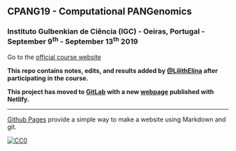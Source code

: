 ## CPANG19 - Computational PANGenomics

###  Instituto Gulbenkian de Ciência (IGC) - Oeiras, Portugal - September 9<sup>th</sup> - September 13<sup>th</sup> 2019
Go to the [official course website](http://gtpb.igc.gulbenkian.pt/bicourses/2019/CPANG19/)

**This repo contains notes, edits, and results added by [@LilithElina](https://github.com/LilithElina) after participating in the course.**

**This project has moved to [GitLab](https://gitlab.com/LilithElina/cpang) with a new [webpage](https://cpang.netlify.com/) published with Netlify.**

---

[Github Pages](https://pages.github.com) provide a simple way to make a website using Markdown and git.


[![CC0](https://i.creativecommons.org/p/zero/1.0/88x31.png)](https://creativecommons.org/publicdomain/zero/1.0/)
